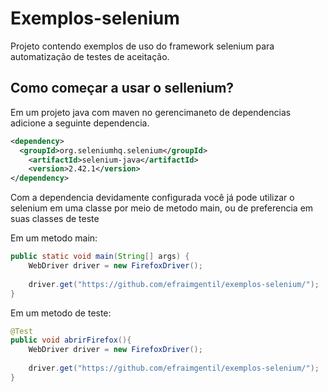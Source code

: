 Exemplos-selenium
=================

Projeto contendo exemplos de uso do framework selenium para automatização de testes de aceitação. 

## Como começar a usar o sellenium?
Em um projeto java com maven no gerencimaneto de dependencias adicione a seguinte dependencia.
```xml
<dependency>
  <groupId>org.seleniumhq.selenium</groupId>
	<artifactId>selenium-java</artifactId>
	<version>2.42.1</version>
</dependency>  
```
Com a dependencia devidamente configurada você já pode utilizar o selenium em uma classe por meio de metodo main, ou de preferencia em suas classes de teste

Em um metodo main:
```java
public static void main(String[] args) {
	WebDriver driver = new FirefoxDriver();
		
	driver.get("https://github.com/efraimgentil/exemplos-selenium/");
}
```

Em um metodo de teste:
```java
@Test
public void abrirFirefox(){
	WebDriver driver = new FirefoxDriver();
		
	driver.get("https://github.com/efraimgentil/exemplos-selenium/");
}
```
